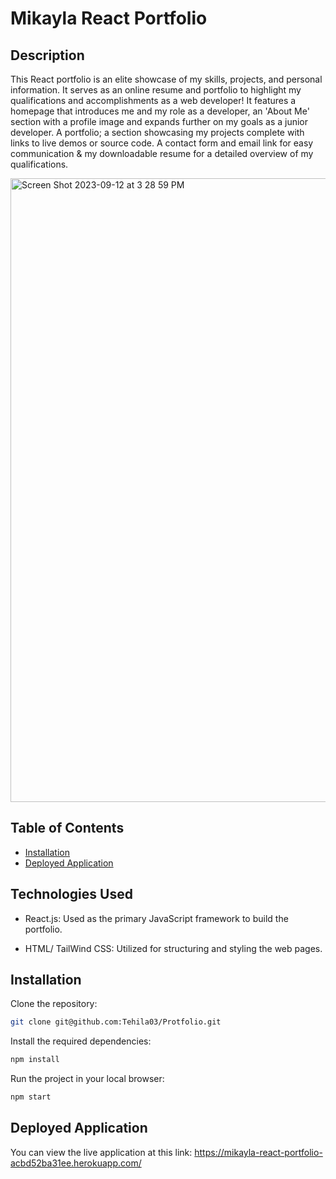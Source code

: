 # Mikayla React Portfolio

## Description
This React portfolio is an elite showcase of my skills, projects, and personal information. It serves as an online resume and portfolio to highlight my qualifications and accomplishments as a web developer! It features a homepage that introduces me and my role as a developer, an 'About Me' section with a profile image and expands further on my goals as a junior developer. A portfolio; a section showcasing my projects complete with links to live demos or source code. A contact form and email link for easy communication & my downloadable resume for a detailed overview of my qualifications.

<img width="998" alt="Screen Shot 2023-09-12 at 3 28 59 PM" src="https://github.com/mika111420/Mikayla-React-Portfolio/assets/128564443/614c4622-8ba7-49ef-a5f2-56b1b9721a81">


## Table of Contents

- [Installation](#installation)
- [Deployed Application](#deployed-application)

## Technologies Used

- React.js: Used as the primary JavaScript framework to build the portfolio.

- HTML/ TailWind CSS: Utilized for structuring and styling the web pages.

## Installation

Clone the repository:

```sh
git clone git@github.com:Tehila03/Protfolio.git
```

Install the required dependencies:

```sh
npm install
```

Run the project in your local browser:

```sh
npm start
```

## Deployed Application

You can view the live application at this link: https://mikayla-react-portfolio-acbd52ba31ee.herokuapp.com/

